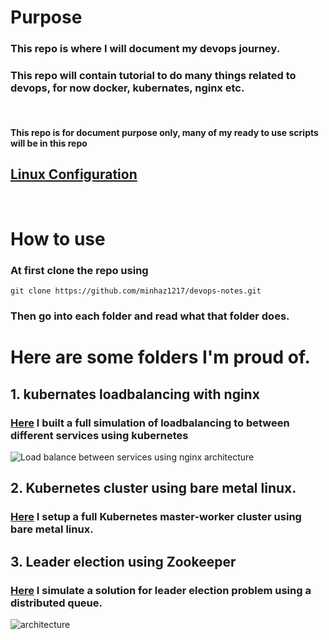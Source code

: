 # Purpose
### This repo is where I will document my **devops journey**. 

### This repo will contain tutorial to do many things related to devops, for now docker, kubernates, nginx etc.

<br>

#### This repo is for document purpose only, many of my ready to use scripts will be in this repo

## [Linux Configuration](https://github.com/minhaz1217/linux-configurations)

<br>

# How to use
### At first clone the repo using
`git clone https://github.com/minhaz1217/devops-notes.git`

### Then go into each folder and read what that folder does.

# Here are some folders I'm proud of.

## 1. kubernates loadbalancing with nginx

### [Here](https://github.com/minhaz1217/devops-notes/tree/master/24.%20kubernates%20loadbalancing%20with%20nginx) I built a full simulation of loadbalancing to between different services using **kubernetes**

![Load balance between services using nginx architecture](https://raw.githubusercontent.com/minhaz1217/devops-notes/master/24.%20kubernates%20loadbalancing%20with%20nginx/images/01_load%20balancing%20with%20kubernates%20and%20nginx.png)

## 2. Kubernetes cluster using bare metal linux.

### [Here](https://github.com/minhaz1217/devops-notes/tree/master/35.%20setup%20a%20kubernetes%20cluster) I setup a full Kubernetes master-worker cluster using bare metal linux.

## 3. Leader election using **Zookeeper**

### [Here](https://github.com/minhaz1217/devops-notes/tree/master/37.%20zookeeper%20leader%20election%20in%20a%20distributed%20system) I simulate a solution for leader election problem using a distributed queue.

![architecture](https://raw.githubusercontent.com/minhaz1217/devops-notes/master/37.%20zookeeper%20leader%20election%20in%20a%20distributed%20system/images/00.%20testing%20leader%20election%20application.png)